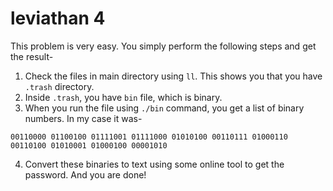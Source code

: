 # leviathan 4
This problem is very easy. You simply perform the following steps and get the result-
1. Check the files in main directory using `ll`. This shows you that you have `.trash` directory.
2. Inside `.trash`, you have `bin` file, which is binary.
3. When you run the file using `./bin` command, you get a list of binary numbers.
In my case it was-
```
00110000 01100100 01111001 01111000 01010100 00110111 01000110 00110100 01010001 01000100 00001010
```
4. Convert these binaries to text using some online tool to get the password.
And you are done!
